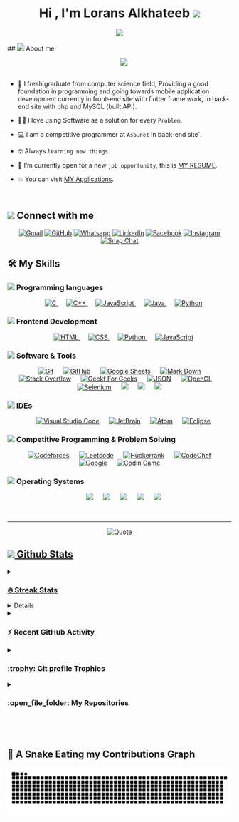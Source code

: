 <h1 align="center">Hi , I'm Lorans Alkhateeb <img src="https://media.giphy.com/media/hvRJCLFzcasrR4ia7z/giphy.gif" width="35"></h1>
<p align="center">
  <a href="https://github.com/loransalkhateeb"><img src="https://readme-typing-svg.herokuapp.com?font=Time+New+Roman&color=%23C8BE25&size=25&center=true&vCenter=true&width=600&height=100&lines=Software+Engineer+@bld.ai;Computer+Science+Student;Competitive+Programmer;2x+ACPC+Finalist;Expert+on+Codeforces;Division+1+on+Codechef+(5+Stars);4+Kyu+on+Atcoder;Always+learning+new+things"></a>
</p>
## <picture><img src = "https://github.com/7oSkaaa/7oSkaaa/blob/main/Images/about_me.gif?raw=true" width = 50px></picture> About me

<picture> <img align="right" src="https://github.com/7oSkaaa/7oSkaaa/blob/main/Images/Right_Side.gif?raw=true" width = 250px></picture>

<br><br>

- :school: I fresh graduate from computer science field,
Providing a good foundation in programming and 
going towards mobile application development 
currently in front-end site with flutter frame work,
In back-end site with php and MySQL (built API).

- :technologist: I love using Software as a solution for every `Problem`.
  
- :computer: I am a competitive programmer at `Asp.net` in back-end site`.
  
- :nerd_face: Always `learning new things`.
  
- :thinking: I’m currently open for a new `job opportunity`, this is [MY RESUME](https://www.linkedin.com/in/lorans-alkhateeb-2a7864278/).
- :boom: You can visit [MY Applications](https://www.figma.com/files/recents-and-sharing/recently-viewed?fuid=1204951867204365626).
<br>


## <picture> <img src="https://github.com/7oSkaaa/7oSkaaa/blob/main/Images/Connect-with-me.gif?raw=true" width="100px"> </picture> Connect with me
<p align="center">
	<a href="mailto:lwrnsalkhtyb9@gmail.com"><img img src="https://img.shields.io/badge/gmail-%23EA4335.svg?style=plastic&logo=gmail&logoColor=white" alt="Gmail"/></a>
	<a href="https://github.com/loransalkhateeb"><img src="https://img.shields.io/badge/github-%23181717.svg?  style=plastic&logo=github&logoColor=white" alt="GitHub"/></a>
	<a href="https://wa.me/0201208822340"><img src="https://img.shields.io/badge/whatsapp-%2325D366.svg?style=plastic&logo=whatsapp&logoColor=white" alt="Whatsapp"/></a>
	<a href="https://www.linkedin.com/in/7oskaa/"><img src="https://img.shields.io/badge/linkedin-%230A66C2.svg?style=plastic&logo=linkedin&logoColor=white" alt="LinkedIn"/></a>
	<a href="https://www.facebook.com/7oSkaaa"><img src="https://img.shields.io/badge/facebook-%231877F2.svg?style=plastic&logo=facebook&logoColor=white" alt="Facebook"/></a>
	<a href="https://www.instagram.com/ahmed_7oskaa/"><img src="https://img.shields.io/badge/instagram-%23E4405F.svg?style=plastic&logo=instagram&logoColor=white" alt="Instagram"/></a>
	<a href="https://msng.link/o/?ahmed.7oskaa=sc"><img src="https://img.shields.io/badge/snapchat-%23FFFC00.svg?style=plastic&logo=snapchat&logoColor=black" alt="Snap Chat"/></a>
</p>



## 🛠️ My Skills

### <picture> <img src = "https://github.com/7oSkaaa/7oSkaaa/blob/main/Images/Programming_Languages.gif?raw=true" width = 50px>  </picture> Programming languages

<p align="center"> 
  &emsp; 
  <a href="https://www.cprogramming.com/" target="_blank"> 
    <img alt="C" src="https://img.shields.io/badge/C%20-%232370ED.svg?style=plastic&logo=c&logoColor=white">
  </a> 
  &emsp;
  <a href="https://www.w3schools.com/cpp/" target="_blank"> 
    <img alt="C++" src="https://img.shields.io/badge/C++%20-%2300599C.svg?style=plastic&logo=c%2B%2B&logoColor=white">
  </a> 
  &emsp;
  <a href="https://developer.mozilla.org/en-US/docs/Web/JavaScript" target="_blank"> 
     <img alt="JavaScript" src="https://img.shields.io/badge/JavaScript%20-%23F7DF1E.svg?style=plastic&logo=javascript&logoColor=black">
   </a>
  &emsp;
  <a href="https://www.java.com" target="_blank"> 
    <img alt="Java" src="https://img.shields.io/badge/Java-%23007396.svg?style=plastic&logo=java&logoColor=white">
  </a>
  &emsp;
   <a href="https://www.python.org" target="_blank">
    <img alt="Python" src="https://img.shields.io/badge/Python%20-%2314354C.svg?style=plastic&logo=python&logoColor=white">
  </a>
</p>

### <picture> <img src = "https://github.com/7oSkaaa/7oSkaaa/blob/main/Images/Front_End.gif?raw=true" width = 50px>  </picture> Frontend Development
<p align="center"> 
  &emsp; 
  <a href="https://www.w3.org/html/" target="_blank"> 
   <img alt="HTML" src="https://img.shields.io/badge/HTML5%20-%23E34F26.svg?style=plastic&logo=html5&logoColor=white">
  </a>   
  &emsp;
  <a href="https://www.w3schools.com/css/" target="_blank">
    <img alt="CSS" src="https://img.shields.io/badge/CSS%20-%231572B6.svg?style=plastic&logo=css3&logoColor=white">
  </a> 
  &emsp;
  <a href="https://www.python.org" target="_blank">
    <img alt="Python" src="https://img.shields.io/badge/react-%2361DAFB.svg?style=plastic&logo=React&logoColor=black">
  </a>
  &emsp;
  <a href="https://developer.mozilla.org/en-US/docs/Web/JavaScript" target="_blank"> 
     <img alt="JavaScript" src="https://img.shields.io/badge/JavaScript%20-%23F7DF1E.svg?style=plastic&logo=javascript&logoColor=black">
   </a>
</p>

 ### <picture> <img src = "https://github.com/7oSkaaa/7oSkaaa/blob/main/Images/Software_Tools.gif?raw=true" width = 50px>  </picture> Software & Tools
 
<p align="center">
  &emsp;
    <a href="#"><img alt="Git" src="https://img.shields.io/badge/Git%20-%23F05033.svg?style=plastic&logo=git&logoColor=white"></a>
  &emsp;
    <a href="#"><img alt="GitHub" src="https://img.shields.io/badge/github-%23181717.svg?style=plastic&logo=github&logoColor=white"></a>
  &emsp;
    <a href="#"><img alt="Google Sheets" src="https://img.shields.io/badge/Google%20Sheets%20-%2334A853.svg?style=plastic&logo=google%20sheets&logoColor=white"></a>
  &emsp;
    <a href="#"><img alt="Mark Down" src="https://img.shields.io/badge/Markdown-000000?style=plastic&logo=markdown&logoColor=white"></a>
  &emsp;
    <a href="#"><img alt="Stack Overflow" src="https://img.shields.io/badge/-Stack%20Overflow-FE7A16?style=plastic&logo=stack-overflow&logoColor=white"></a>
  &emsp;
    <a href="#"><img alt="Geekf For Geeks" src="https://img.shields.io/badge/geeksforgeeks-%230F9D58.svg?style=plastic&logo=geeksforgeeks&logoColor=white"></a>
  &emsp;
    <a href="#"><img alt="JSON" img src="https://img.shields.io/badge/json-%23000000.svg?style=plastic&logo=json&logoColor=white"></a>
  &emsp;
    <a href="#"><img alt="OpenGL" src="https://img.shields.io/badge/opengl-%235586A4.svg?style=plastic&logo=opengl&logoColor=white"></a>
  &emsp;
    <a href="#"><img alt="Selenium" src="https://img.shields.io/badge/selenium-%2343B02A.svg?&style=plastic&logo=selenium&logoColor=white"></a>
    &emsp;
    <a href="#"><img src="https://img.shields.io/badge/latex-%23008080.svg?&style=plastic&logo=latex&logoColor=white" /></a>
    &emsp;
    <a href="#"><img src="https://img.shields.io/badge/django-%23092E20.svg?&style=plastic&logo=django&logoColor=white" /></a>
    &emsp;
    <a href="#"><img src="https://img.shields.io/badge/mysql-%234479A1.svg?&style=plastic&logo=mysql&logoColor=white"/></a>
</p>

 ### <picture> <img src = "https://github.com/7oSkaaa/7oSkaaa/blob/main/Images/IDEs.gif?raw=true" width = 50px>  </picture> IDEs
 
<p align="center">
  &emsp;
    <a href="#"><img alt="Visual Studio Code" src="https://img.shields.io/badge/Visual%20Studio%20Code-0078d7.svg?style=plastic&logo=visual-studio-code&logoColor=white"></a>
  &emsp;
    <a href="#"><img alt="JetBrain" src="https://img.shields.io/badge/jetbrains-%23000000.svg?style=plastic&logo=jetbrains&logoColor=white" /></a>
  &emsp;
    <a href="#"><img alt="Atom" src="https://img.shields.io/badge/atom-%2366595C.svg?&style=plastic&logo=atom&logoColor=white" /></a>
  &emsp;
    <a href="#"><img alt="Eclipse" src="https://img.shields.io/badge/eclipse%20ide-%232C2255.svg?&style=plastic&logo=eclipse%20ide&logoColor=white" /></a>
</p>

 ### <picture> <img src = "https://github.com/7oSkaaa/7oSkaaa/blob/main/Images/CP_PS.gif?raw=true" width = 50px>  </picture> Competitive Programming & Problem Solving
 
<p align="center">
  &emsp;
    <a href="#"><img alt = "Codeforces" src="https://img.shields.io/badge/codeforces%20-%231F8ACB.svg?style=plastic&logo=codeforces&logoColor=white" /></a>	
  &emsp;
    <a href="#"><img alt = "Leetcode" src="https://img.shields.io/badge/leetcode%20-%23FFA116.svg?style=plastic&logo=leetcode&logoColor=black" /></a>
  &emsp;
    <a href="#"><img alt = "Huckerrank" src="https://img.shields.io/badge/hackerrank-%232EC866.svg?style=plastic&logo=hackerrank&logoColor=white" /></a>
  &emsp;
    <a href="#"><img alt = "CodeChef" src="https://img.shields.io/badge/codechef-%235B4638.svg?style=plastic&logo=codechef&logoColor=white" /></a>
  &emsp;
    <a href="#"><img alt = "Google" src="https://img.shields.io/badge/google-%234285F4.svg?style=plastic&logo=google&logoColor=white" /></a>
  &emsp;
    <a href="#"><img alt = "Codin Game" src="https://img.shields.io/badge/codingame-%23F2BB13.svg?&style=plastic&logo=codingame&logoColor=black" /></a>
</p>

 ### <picture> <img src = "https://github.com/7oSkaaa/7oSkaaa/blob/main/Images/OS.gif?raw=true" width = 50px>  </picture> Operating Systems
 
<p align="center">
  &emsp;
    <a href="#"><img src="https://img.shields.io/badge/Linux-FCC624?style=plastic&logo=linux&logoColor=black"></a>
  &emsp;
    <a href="#"><img src="https://img.shields.io/badge/Ubuntu-E95420?style=plastic&logo=ubuntu&logoColor=white"></a>
  &emsp;
    <a href="#"><img src="https://img.shields.io/badge/Windows-0078D6?style=plastic&logo=windows&logoColor=white"></a>
  &emsp;
    <a href="#"><img src="https://img.shields.io/badge/pop!_os-%2348B9C7.svg?style=plastic&&logo=pop!_os&logoColor=white" /></a>
  &emsp;
    <a href="#"><img src="https://img.shields.io/badge/manjaro-%2335BF5C.svg?&style=plastic&logo=manjaro&logoColor=white" /></a>
</p>

<br> 

---

<p align = "center">
	<a href="https://github.com/piyushsuthar/github-readme-quotes"> <img alt = "Quote" src="https://quotes-github-readme.vercel.app/api?type=horizontal&theme=tokyonight&animation=grow_out_in&quoteCategory=programming">
</p>

## <picture> <img src = "https://github.com/7oSkaaa/7oSkaaa/blob/main/Images/Statistics.gif?raw=true" width = 50px>  </picture> Github Stats

<details><summary><h3> 🔥 Streak Stats</h3></summary>

----	

<p align="center"><img src="https://github-readme-streak-stats.herokuapp.com/?user=7oSkaaa&theme=tokyonight_duo" alt="7oSkaaa" /></p>

</details>
  
<details><summary><h3>💻 GitHub Profile Stats</h3></summary>

----
	
<p align="center">
    <a href="https://github.com/anuraghazra/github-readme-stats">
	    <img alt="7oSkaaa's Github Stats" src="https://github-readme-stats.vercel.app/api?username=7oSkaaa&show_icons=true&count_private=true&locale=en&theme=tokyonight&layout=compact" height="230px"/></a>
	  <img src="https://github-readme-stats.vercel.app/api/top-langs?username=7oSkaaa&langs_count=10&show_icons=true&locale=en&theme=tokyonight" alt="7oSkaaa" height="230px"/>
<br/>

  <b>Note:</b> Top languages is only a metric of the languages my public code consists of and doesn't reflect experience or skill level.
  </p>
</details>

<details><summary><h3>⚡ Recent GitHub Activity</h3></summary>

----
	
[![7oSkaa's github activity graph](https://github-readme-activity-graph.cyclic.app/graph?username=7oSkaaa&theme=github	)](https://github.com/7oSkaaa/github-readme-activity-graph)

 
</details>

<details><summary> <h3> :trophy: Git profile Trophies </h3></summary>

----
	
<p align="center"> <a href="https://github.com/ryo-ma/github-profile-trophy"><img src="https://github-profile-trophy.vercel.app/?username=7oskaaa&layout=compact&theme=tokyonight&column=4&margin-w=15&margin-h=15" alt="7oskaaa" /></a> </p>

[![@7oskaa's Holopin board](https://holopin.io/api/user/board?user=7oskaa)](https://holopin.io/@7oskaa)
	
</details>
	
<details><summary><h3> :open_file_folder: My Repositories </h3></summary>

----
	
<div>
  <p align="center">
	<a href="https://github.com/7oSkaaa/LeetCode_DailyChallenge_2023">
      		<img src="https://github-readme-stats.vercel.app/api/pin/?username=7oSkaaa&repo=LeetCode_DailyChallenge_2023&theme=tokyonight" alt="GitHub Stats" />
    	</a>
	<a href="https://github.com/7oSkaaa/Ahmed-Hossam">
      		<img src="https://github-readme-stats.vercel.app/api/pin/?username=7oSkaaa&repo=Ahmed-Hossam&theme=tokyonight" alt="GitHub Stats" />
    	</a>
    	<a href="https://github.com/7oSkaaa/Strees_Testing">
      		<img src="https://github-readme-stats.vercel.app/api/pin/?username=7oSkaaa&repo=Strees_Testing&theme=tokyonight" alt="GitHub Stats" />
    	</a>
    	<a href="https://github.com/7oSkaaa/CP-Templates">
      		<img src="https://github-readme-stats.vercel.app/api/pin/?username=7oSkaaa&repo=CP-Templates&theme=tokyonight" alt="GitHub Stats" />
    	</a>
    	<a href="https://github.com/7oSkaaa/Codeforces-Polygon-Template">
      		<img src="https://github-readme-stats.vercel.app/api/pin/?username=7oSkaaa&repo=Codeforces-Polygon-Template&theme=tokyonight" alt="GitHub Stats" />
    	</a>
	<a href="https://github.com/7oSkaaa/Some-Linux-Commands">
      		<img src="https://github-readme-stats.vercel.app/api/pin/?username=7oSkaaa&repo=Some-Linux-Commands&theme=tokyonight" alt="GitHub Stats" />
    	</a>
	<a href="https://github.com/7oSkaaa/Shorten-Link">
      		<img src="https://github-readme-stats.vercel.app/api/pin/?username=7oSkaaa&repo=Shorten-Link&theme=tokyonight" alt="GitHub Stats" />
    	</a>
	<a href="https://github.com/7oSkaaa/7oSkaaa">
      		<img src="https://github-readme-stats.vercel.app/api/pin/?username=7oSkaaa&repo=7oSkaaa&theme=tokyonight" alt="GitHub Stats" />
    	</a>
	<a href="https://github.com/7oSkaaa/Competitive-Programming-Session-Content">
      		<img src="https://github-readme-stats.vercel.app/api/pin/?username=7oSkaaa&repo=Competitive-Programming-Session-Content&theme=tokyonight" alt="GitHub Stats" />
    	</a>
	<a href="https://github.com/7oSkaaa/VS-Code-for-CP">
      		<img src="https://github-readme-stats.vercel.app/api/pin/?username=7oSkaaa&repo=VS-Code-for-CP&theme=tokyonight" alt="GitHub Stats" />
    	</a>
	<a href="https://github.com/7oSkaaa/Sorting-Algorithms">
      		<img src="https://github-readme-stats.vercel.app/api/pin/?username=7oSkaaa&repo=Sorting-Algorithms&theme=tokyonight" alt="GitHub Stats" />
    	</a>
	<a href="https://github.com/7oSkaaa/board-link-generator">
      		<img src="https://github-readme-stats.vercel.app/api/pin/?username=7oSkaaa&repo=board-link-generator&theme=tokyonight" alt="GitHub Stats" />
    	</a>
	<a href="https://github.com/7oSkaaa/Tic-Tac-Toe-GUI">
      		<img src="https://github-readme-stats.vercel.app/api/pin/?username=7oSkaaa&repo=Tic-Tac-Toe-GUI&theme=tokyonight" alt="GitHub Stats" />
    	</a>
	<a href="https://github.com/7oSkaaa/PhoneBook-System">
      		<img src="https://github-readme-stats.vercel.app/api/pin/?username=7oSkaaa&repo=PhoneBook-System&theme=tokyonight" alt="GitHub Stats" />
    	</a>
	<a href="https://github.com/7oSkaaa/Codeforces-Sheet-Generator">
      		<img src="https://github-readme-stats.vercel.app/api/pin/?username=7oSkaaa&repo=Codeforces-Sheet-Generator&theme=tokyonight" alt="GitHub Stats" />
    	</a>
	<a href="https://github.com/7oSkaaa/CP-Calendar">
      		<img src="https://github-readme-stats.vercel.app/api/pin/?username=7oSkaaa&repo=CP-Calendar&theme=tokyonight" alt="GitHub Stats" />
    	</a>
	<a href="https://github.com/7oSkaaa/Codeforces-Friends-Script">
      		<img src="https://github-readme-stats.vercel.app/api/pin/?username=7oSkaaa&repo=Codeforces-Friends-Script&theme=tokyonight" alt="GitHub Stats" />
    	</a>
	<a href="https://github.com/7oSkaaa/vJudge-Board-Scrapper">
      		<img src="https://github-readme-stats.vercel.app/api/pin/?username=7oSkaaa&repo=vJudge-Board-Scrapper&theme=tokyonight" alt="GitHub Stats" />
    	</a>
	<a href="https://github.com/7oSkaaa/CP-Templates-Snippets">
      		<img src="https://github-readme-stats.vercel.app/api/pin/?username=7oSkaaa&repo=CP-Templates-Snippets&theme=tokyonight" alt="GitHub Stats" />
    	</a>
	<a href="https://github.com/7oSkaaa/Udemy-Website">
      		<img src="https://github-readme-stats.vercel.app/api/pin/?username=7oSkaaa&repo=Udemy-Website&theme=tokyonight" alt="GitHub Stats" />
    	</a>
  </p>
</div>
</details>

</br></br>
	
## 🐍 A Snake Eating my Contributions Graph
	
<p align = "center">
	<img src = "https://github.com/7oSkaaa/7oSkaaa/blob/output/github-contribution-grid-snake.svg?" alt = "Snake Game"/>
</p>
